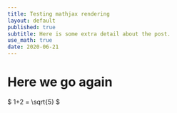 ```yaml
---
title: Testing mathjax rendering
layout: default
published: true
subtitle: Here is some extra detail about the post.
use_math: true
date: 2020-06-21
---
```


# Here we go again 

$ 1+2 = \sqrt{5} $ 
